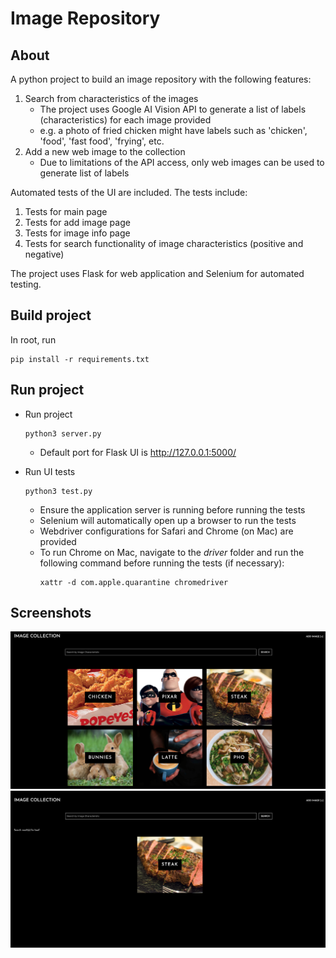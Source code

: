 # Image Repository

## About
A python project to build an image repository with the following features:
1. Search from characteristics of the images
    * The project uses Google AI Vision API to generate a list of labels (characteristics) for each image provided
    * e.g. a photo of fried chicken might have labels such as 'chicken', 'food', 'fast food', 'frying', etc.
2. Add a new web image to the collection
    * Due to limitations of the API access, only web images can be used to generate list of labels

Automated tests of the UI are included. The tests include:
1. Tests for main page
2. Tests for add image page
3. Tests for image info page
4. Tests for search functionality of image characteristics (positive and negative)

The project uses Flask for web application and Selenium for automated testing.   

## Build project

In root, run
```
pip install -r requirements.txt
```
    
## Run project

* Run project
    ```
    python3 server.py
    ```
    * Default port for Flask UI is http://127.0.0.1:5000/

* Run UI tests
    ```
    python3 test.py
    ```
    * Ensure the application server is running before running the tests
    * Selenium will automatically open up a browser to run the tests
    * Webdriver configurations for Safari and Chrome (on Mac) are provided
    * To run Chrome on Mac, navigate to the _driver_ folder and run the following command before running the tests (if necessary):
        ```
        xattr -d com.apple.quarantine chromedriver 
        ```

## Screenshots
![Image Collection](https://github.com/dpannguyen/image-repository/blob/main/static/screenshots/image_collection.png)
![Search Result](https://github.com/dpannguyen/image-repository/blob/main/static/screenshots/search_result.png)